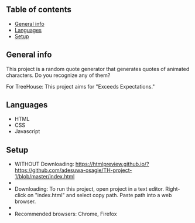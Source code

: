 ## Table of contents
* [General info](#general-info)
* [Languages](#languages)
* [Setup](#setup)

## General info
This project is a random quote generator that generates quotes of animated characters. Do you recognize any of them? 

For TreeHouse: This project aims for "Exceeds Expectations." 

## Languages
* HTML
* CSS
* Javascript

## Setup
* WITHOUT Downloading: https://htmlpreview.github.io/?https://github.com/adesuwa-osagie/TH-project-1/blob/master/index.html
*
* Downloading: To run this project, open project in a text editor. Right-click on "index.html" and select copy path. Paste path into a web browser.
*
* Recommended browsers: Chrome, Firefox